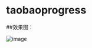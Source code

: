 # taobaoprogress

##效果图：

![image](http://github.com/wpfcool/taobaoprogress/raw/master/image/git.gif)
